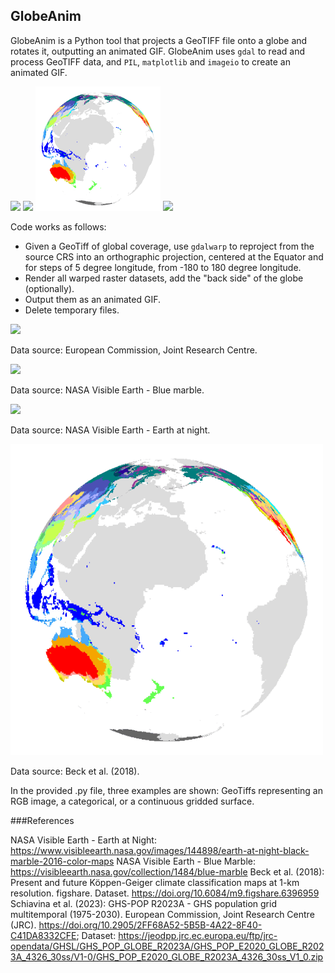 ## GlobeAnim
GlobeAnim is a Python tool that projects a GeoTIFF file onto a globe and rotates it, outputting an animated GIF. GlobeAnim uses ```gdal``` to read and process GeoTIFF data, and ```PIL```, ```matplotlib``` and ```imageio``` to create an animated GIF. 

<img src="https://github.com/johannesuhl/globeanim/blob/main/outputs/land_shallow_topo_8192_georef.gif" width="200" />    <img src="https://github.com/johannesuhl/globeanim/blob/main/outputs/BlackMarble_2016_01deg_geo.gif" width="200" />    <img src="https://github.com/johannesuhl/globeanim/blob/main/outputs/Beck_KG_V1_present_0p5.gif" width="200" />    <img src="https://github.com/johannesuhl/globeanim/blob/main/outputs/GHS_POP_E2020_GLOBE_R2023A_4326_30ss_V1_0.gif" width="200" />

Code works as follows: 
- Given a GeoTiff of global coverage, use ```gdalwarp``` to reproject from the source CRS into an orthographic projection, centered at the Equator and for steps of 5 degree longitude, from -180 to 180 degree longitude.
- Render all warped raster datasets, add the "back side" of the globe (optionally).
- Output them as an animated GIF.
- Delete temporary files.

<img src="https://github.com/johannesuhl/globeanim/blob/main/outputs/GHS_POP_E2020_GLOBE_R2023A_4326_30ss_V1_0.gif" width="500" />

Data source: European Commission, Joint Research Centre.

<img src="https://github.com/johannesuhl/globeanim/blob/main/outputs/land_shallow_topo_8192_georef.gif" width="500" />

Data source: NASA Visible Earth - Blue marble.

<img src="https://github.com/johannesuhl/globeanim/blob/main/outputs/BlackMarble_2016_01deg_geo.gif" width="500" />

Data source: NASA Visible Earth - Earth at night.

<img src="https://github.com/johannesuhl/globeanim/blob/main/outputs/Beck_KG_V1_present_0p5.gif" width="500" />

Data source: Beck et al. (2018).

In the provided .py file, three examples are shown: GeoTiffs representing an RGB image, a categorical, or a continuous gridded surface.

###References

NASA Visible Earth - Earth at Night: https://www.visibleearth.nasa.gov/images/144898/earth-at-night-black-marble-2016-color-maps
NASA Visible Earth - Blue Marble: https://visibleearth.nasa.gov/collection/1484/blue-marble
Beck et al. (2018): Present and future Köppen-Geiger climate classification maps at 1-km resolution. figshare. Dataset. https://doi.org/10.6084/m9.figshare.6396959
Schiavina et al. (2023): GHS-POP R2023A - GHS population grid multitemporal (1975-2030). European Commission, Joint Research Centre (JRC). https://doi.org/10.2905/2FF68A52-5B5B-4A22-8F40-C41DA8332CFE; Dataset: https://jeodpp.jrc.ec.europa.eu/ftp/jrc-opendata/GHSL/GHS_POP_GLOBE_R2023A/GHS_POP_E2020_GLOBE_R2023A_4326_30ss/V1-0/GHS_POP_E2020_GLOBE_R2023A_4326_30ss_V1_0.zip
